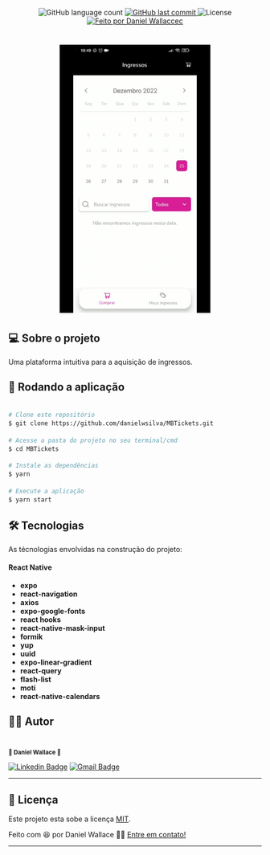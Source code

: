 <p align="center">
  <img alt="GitHub language count" src="https://img.shields.io/github/languages/count/danielwsilva/MBTickets?color=%2304D361&style=for-the-badge">
  
  <a href="https://github.com/danielwsilva/MBTickets/commits/master">
    <img alt="GitHub last commit" src="https://img.shields.io/github/last-commit/danielwsilva/MBTickets?style=for-the-badge">
  </a>
  
  <img alt="License" src="https://img.shields.io/badge/license-MIT-brightgreen?style=for-the-badge">

  <a href="https://github.com/danielwsilva">
    <img alt="Feito por Daniel Wallaccec" src="https://img.shields.io/badge/feito%20por-danielwsilva-%237519C1?style=for-the-badge&logo=github">
  </a>
</p>

<h1 align="center">
  <img src="./tickets.gif" width="300px"><br> 
</h1>

## 💻 Sobre o projeto

Uma plataforma intuitiva para a aquisição de ingressos.

## 🧭 Rodando a aplicação

```bash

# Clone este repositório
$ git clone https://github.com/danielwsilva/MBTickets.git

# Acesse a pasta do projeto no seu terminal/cmd
$ cd MBTickets

# Instale as dependências
$ yarn

# Execute a aplicação
$ yarn start

```

## 🛠 Tecnologias

As técnologias envolvidas na construção do projeto:

#### React Native

- **expo**
- **react-navigation**
- **axios**
- **expo-google-fonts**
- **react hooks**
- **react-native-mask-input**
- **formik**
- **yup**
- **uuid**
- **expo-linear-gradient**
- **react-query**
- **flash-list**
- **moti**
- **react-native-calendars**


## 🦸‍♂️ **Autor**

<p>
<kbd>
 <img src="https://avatars.githubusercontent.com/u/49720616?s=460&u=f377fae2c3a34e88ec79b138ad3b9aa980f013c6&v=4" width="150px;" alt=""/>
 </kbd>
 <br />
 <sub><strong>🌟 Daniel Wallace 🌟</strong></sub>
</p>

[![Linkedin Badge](https://img.shields.io/badge/-Daniel-blue?style=for-the-badge&logo=Linkedin&logoColor=white&link=https://www.linkedin.com/in/daniel-wallace-1b9280b2/)](https://www.linkedin.com/in/daniel-wallace-1b9280b2/)
[![Gmail Badge](https://img.shields.io/badge/-danielwllace@gmail.com-c14438?style=for-the-badge&logo=Gmail&logoColor=white&link=mailto:danielwllace@gmail.com)](mailto:danielwllacec@gmail.com)

---

## 📝 Licença

Este projeto esta sobe a licença [MIT](./LICENSE).

Feito com :satisfied: por Daniel Wallace 👋🏽 [Entre em contato!](https://www.linkedin.com/in/daniel-wallace-1b9280b2/)

---
